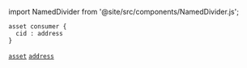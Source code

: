 import NamedDivider from '@site/src/components/NamedDivider.js';

<NamedDivider title="Code" width="1.5"/>

```archetype
asset consumer {
  cid : address
}
```
[`asset`](/docs/asset) [`address`](/docs/reference/types#address)